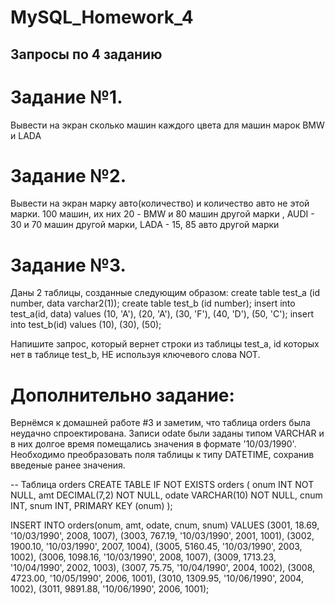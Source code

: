 # MySQL_Homework_4
## Запросы по 4 заданию

# Задание №1.
Вывести на экран сколько машин каждого цвета для машин марок BMW и LADA

# Задание №2.
 Вывести на экран марку авто(количество) и количество авто не этой
марки.
100 машин, их них 20 - BMW и 80 машин другой марки , AUDI - 30 и 70 машин другой
марки, LADA - 15, 85 авто другой марки

# Задание №3.
Даны 2 таблицы, созданные следующим образом:
create table test_a (id number, data varchar2(1));
create table test_b (id number);
insert into test_a(id, data) values
(10, 'A'),
(20, 'A'),
(30, 'F'),
(40, 'D'),
(50, 'C');
insert into test_b(id) values
(10),
(30),
(50);

Напишите запрос, который вернет строки из таблицы test_a, id которых нет в таблице test_b, НЕ используя ключевого слова NOT.

# Дополнительно задание: 

Вернёмся к домашней работе #3 и заметим, что таблица orders была неудачно спроектирована. Записи odate были заданы типом VARCHAR и в них долгое время помещались значения в формате '10/03/1990'. Необходимо преобразовать поля таблицы к типу DATETIME, сохранив введеные ранее значения.

-- Таблица orders
CREATE TABLE IF NOT EXISTS orders (
onum INT NOT NULL,
amt DECIMAL(7,2) NOT NULL,
odate VARCHAR(10) NOT NULL,
cnum INT,
snum INT,
PRIMARY KEY (onum)
);

INSERT INTO orders(onum, amt, odate, cnum, snum)
VALUES
(3001, 18.69, '10/03/1990', 2008, 1007),
(3003, 767.19, '10/03/1990', 2001, 1001),
(3002, 1900.10, '10/03/1990', 2007, 1004),
(3005, 5160.45, '10/03/1990', 2003, 1002),
(3006, 1098.16, '10/03/1990', 2008, 1007),
(3009, 1713.23, '10/04/1990', 2002, 1003),
(3007, 75.75, '10/04/1990', 2004, 1002),
(3008, 4723.00, '10/05/1990', 2006, 1001),
(3010, 1309.95, '10/06/1990', 2004, 1002),
(3011, 9891.88, '10/06/1990', 2006, 1001);

